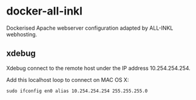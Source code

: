 # docker-all-inkl
Dockerised Apache webserver configuration adapted by ALL-INKL webhosting.

## xdebug
Xdebug connect to the remote host under the IP address 10.254.254.254.

Add this localhost loop to connect on MAC OS X:

```
sudo ifconfig en0 alias 10.254.254.254 255.255.255.0
```
